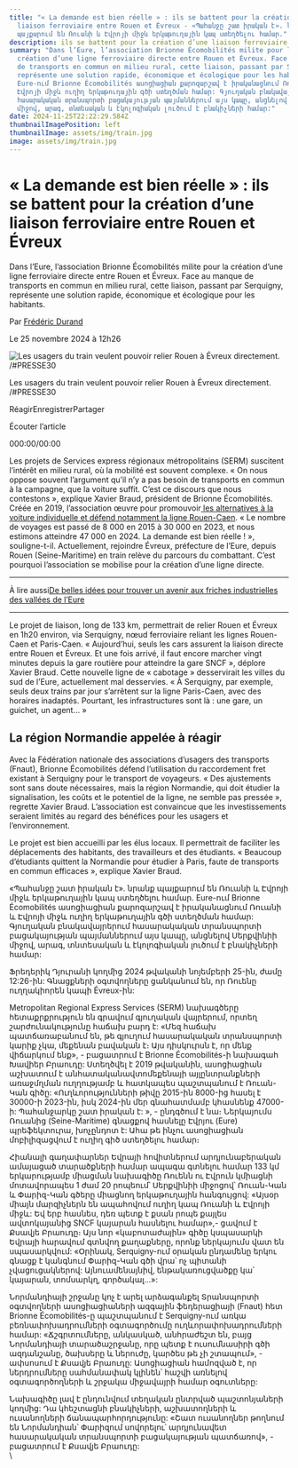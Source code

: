 ```yaml
---
title: "« La demande est bien réelle » : ils se battent pour la création d’une
  liaison ferroviaire entre Rouen et Évreux - «Պահանջը շատ իրական է». նրանք
  պայքարում են Ռուանի և Էվրոյի միջև երկաթուղային կապ ստեղծելու համար."
description: ils se battent pour la création d’une liaison ferroviaire entre Rouen et Évreux
summary: "Dans l’Eure, l’association Brionne Écomobilités milite pour la
  création d’une ligne ferroviaire directe entre Rouen et Évreux. Face au manque
  de transports en commun en milieu rural, cette liaison, passant par Serquigny,
  représente une solution rapide, économique et écologique pour les habitants. -
  Eure-ում Brionne Écomobilités ասոցիացիան քարոզարշավ է իրականացնում Ռուանի և
  Էվրոյի միջև ուղիղ երկաթուղային գծի ստեղծման համար: Գյուղական բնակավայրերում
  հասարակական տրանսպորտի բացակայության պայմաններում այս կապը, անցնելով Սերքվինիի
  միջով, արագ, տնտեսական և էկոլոգիական լուծում է բնակիչների համար:"
date: 2024-11-25T22:22:29.584Z
thumbnailImagePosition: left
thumbnailImage: assets/img/train.jpg
image: assets/img/train.jpg
---
```

# « La demande est bien réelle » : ils se battent pour la création d’une liaison ferroviaire entre Rouen et Évreux

Dans l’Eure, l’association Brionne Écomobilités milite pour la création d’une ligne ferroviaire directe entre Rouen et Évreux. Face au manque de transports en commun en milieu rural, cette liaison, passant par Serquigny, représente une solution rapide, économique et écologique pour les habitants.

Par [Frédéric Durand](https://www.leparisien.fr/auteur/frederic-durand/) 

Le 25 novembre 2024 à 12h26

![Les usagers du train veulent pouvoir relier Rouen à Évreux directement. /#PRESSE30](https://www.leparisien.fr/resizer/vGGBHjfYnHXSNg4_z7ooTD_jEM0=/932x582/cloudfront-eu-central-1.images.arcpublishing.com/leparisien/XF6SDWGPS5F3ZESZPZEBS3MTNU.jpg)

Les usagers du train veulent pouvoir relier Rouen à Évreux directement. /#PRESSE30

RéagirEnregistrerPartager

Écouter l’article

000:00/00:00

Les projets de Services express régionaux métropolitains (SERM) suscitent l’intérêt en milieu rural, où la mobilité est souvent complexe. « On nous oppose souvent l’argument qu’il n’y a pas besoin de transports en commun à la campagne, que la voiture suffit. C’est ce discours que nous contestons », explique Xavier Braud, président de Brionne Écomobilités. Créée en 2019, l’association œuvre pour promouvoir[ les alternatives à la voiture individuelle et défend notamment la ligne Rouen-Caen](https://www.leparisien.fr/eure-27/en-normandie-lancienne-ligne-ferroviaire-rouen-louviers-devrait-rouvrir-dici-a-2032-12-02-2024-7M22TYK6LZDMXH3G3X7LJOPEQM.php). « Le nombre de voyages est passé de 8 000 en 2015 à 30 000 en 2023, et nous estimons atteindre 47 000 en 2024. La demande est bien réelle ! », souligne-t-il. Actuellement, rejoindre Évreux, préfecture de l’Eure, depuis Rouen (Seine-Maritime) en train relève du parcours du combattant. C’est pourquoi l’association se mobilise pour la création d’une ligne directe.

- - -

À lire aussi[De belles idées pour trouver un avenir aux friches industrielles des vallées de l’Eure](https://www.leparisien.fr/eure-27/de-belles-idees-pour-trouver-un-avenir-aux-friches-industrielles-des-vallees-de-leure-16-04-2024-ZWL7MMZHHBFSVN7W75MD2SRGD4.php)

- - -

Le projet de liaison, long de 133 km, permettrait de relier Rouen et Évreux en 1h20 environ, via Serquigny, nœud ferroviaire reliant les lignes Rouen-Caen et Paris-Caen. « Aujourd’hui, seuls les cars assurent la liaison directe entre Rouen et Évreux. Et une fois arrivé, il faut encore marcher vingt minutes depuis la gare routière pour atteindre la gare SNCF », déplore Xavier Braud. Cette nouvelle ligne de « cabotage » desservirait les villes du sud de l’Eure, actuellement mal desservies. « À Serquigny, par exemple, seuls deux trains par jour s’arrêtent sur la ligne Paris-Caen, avec des horaires inadaptés. Pourtant, les infrastructures sont là : une gare, un guichet, un agent… »

## La région Normandie appelée à réagir

Avec la Fédération nationale des associations d’usagers des transports (Fnaut), Brionne Écomobilités défend l’utilisation du raccordement fret existant à Serquigny pour le transport de voyageurs. « Des ajustements sont sans doute nécessaires, mais la région Normandie, qui doit étudier la signalisation, les coûts et le potentiel de la ligne, ne semble pas pressée », regrette Xavier Braud. L’association est convaincue que les investissements seraient limités au regard des bénéfices pour les usagers et l’environnement.

Le projet est bien accueilli par les élus locaux. Il permettrait de faciliter les déplacements des habitants, des travailleurs et des étudiants. « Beaucoup d’étudiants quittent la Normandie pour étudier à Paris, faute de transports en commun efficaces », explique Xavier Braud.

«Պահանջը շատ իրական է». նրանք պայքարում են Ռուանի և Էվրոյի միջև երկաթուղային կապ ստեղծելու համար.
Eure-ում Brionne Écomobilités ասոցիացիան քարոզարշավ է իրականացնում Ռուանի և Էվրոյի միջև ուղիղ երկաթուղային գծի ստեղծման համար: Գյուղական բնակավայրերում հասարակական տրանսպորտի բացակայության պայմաններում այս կապը, անցնելով Սերքվինիի միջով, արագ, տնտեսական և էկոլոգիական լուծում է բնակիչների համար:

Ֆրեդերիկ Դյուրանի կողմից
2024 թվականի նոյեմբերի 25-ին, ժամը 12:26-ին:
Գնացքների օգտվողները ցանկանում են, որ Ռուենը ուղղակիորեն կապի Évreux-ին:

Metropolitan Regional Express Services (SERM) նախագծերը հետաքրքրություն են գրավում գյուղական վայրերում, որտեղ շարժունակությունը հաճախ բարդ է: «Մեզ հաճախ պատճառաբանում են, թե գյուղում հասարակական տրանսպորտի կարիք չկա, մեքենան բավական է։ Այս դիսկուրսն է, որ մենք վիճարկում ենք», - բացատրում է Brionne Écomobilités-ի նախագահ Խավիեր Բրաուդը: Ստեղծվել է 2019 թվականին, ասոցիացիան աշխատում է անհատական ​​ավտոմեքենայի այլընտրանքների առաջմղման ուղղությամբ և հատկապես պաշտպանում է Ռուան-Կան գիծը: «Ուղևորությունների թիվը 2015-ին 8000-ից հասել է 30000-ի 2023-ին, իսկ 2024-ին մեր գնահատմամբ կհասնենք 47000-ի: Պահանջարկը շատ իրական է: », - ընդգծում է նա։ Ներկայումս Ռուանից (Seine-Maritime) գնացքով հասնելը Էվրյու (Eure) պրեֆեկտուրա, խոչընդոտ է: Ահա թե ինչու ասոցիացիան մոբիլիզացվում է ուղիղ գիծ ստեղծելու համար։

Հիանալի գաղափարներ Եվրայի հովիտներում արդյունաբերական ամայացած տարածքների համար ապագա գտնելու համար
133 կմ երկարությամբ միացման նախագիծը Ռուենն ու Էվրուն կմիացնի մոտավորապես 1 ժամ 20 րոպեում՝ Սերքվինիի միջոցով՝ Ռուան-Կան և Փարիզ-Կան գծերը միացնող երկաթուղային հանգույցով: «Այսօր միայն մարզիչներն են ապահովում ուղիղ կապ Ռուանի և Էվրոյի միջև: Եվ երբ հասնես, դեռ պետք է քսան րոպե քայլես ավտոկայանից SNCF կայարան հասնելու համար»,- ցավում է Քսավյե Բրաուդը։ Այս նոր «կաբոտաժային» գիծը կսպասարկի Եվրայի հարավում գտնվող քաղաքները, որոնք ներկայումս վատ են սպասարկվում: «Օրինակ, Serquigny-ում օրական ընդամենը երկու գնացք է կանգնում Փարիզ-Կան գծի վրա՝ ոչ պիտանի չվացուցակներով: Այնուամենայնիվ, ենթակառուցվածքը կա՝ կայարան, տոմսարկղ, գործակալ…»:

Նորմանդիայի շրջանը կոչ է արել արձագանքել
Տրանսպորտի օգտվողների ասոցիացիաների ազգային ֆեդերացիայի (Fnaut) հետ Brionne Écomobilités-ը պաշտպանում է Serquigny-ում առկա բեռնափոխադրումների օգտագործումը ուղևորափոխադրումների համար: «Ճշգրտումները, անկասկած, անհրաժեշտ են, բայց Նորմանդիայի տարածաշրջանը, որը պետք է ուսումնասիրի գծի ազդանշանը, ծախսերը և ներուժը, կարծես թե չի շտապում», - ափսոսում է Քսավյե Բրաուդը: Ասոցիացիան համոզված է, որ ներդրումները սահմանափակ կլինեն՝ հաշվի առնելով օգտագործողների և շրջակա միջավայրի համար օգուտները:

Նախագիծը լավ է ընդունվում տեղական ընտրված պաշտոնյաների կողմից: Դա կհեշտացնի բնակիչների, աշխատողների և ուսանողների ճանապարհորդությունը: «Շատ ուսանողներ թողնում են Նորմանդիան՝ Փարիզում սովորելու՝ արդյունավետ հասարակական տրանսպորտի բացակայության պատճառով», - բացատրում է Քսավյե Բրաուդը:\
\

<!--EndFragment-->